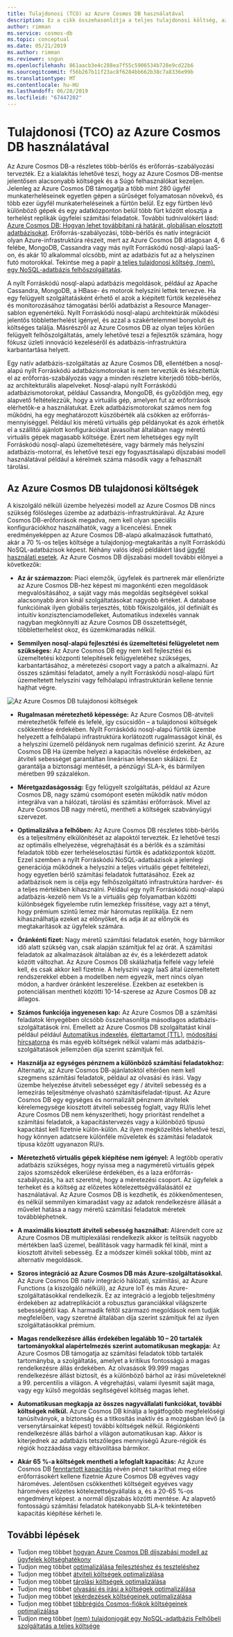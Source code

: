 ```yaml
---
title: Tulajdonosi (TCO) az Azure Cosmos DB használatával
description: Ez a cikk összehasonlítja a teljes tulajdonosi költség, az Azure Cosmos DB az IaaS és a helyszíni adatbázisok
author: rimman
ms.service: cosmos-db
ms.topic: conceptual
ms.date: 05/21/2019
ms.author: rimman
ms.reviewer: sngun
ms.openlocfilehash: 861aacb3e4c288ea7f55c5906534b728e9cd22b6
ms.sourcegitcommit: f56b267b11f23ac8f6284bb662b38c7a8336e99b
ms.translationtype: MT
ms.contentlocale: hu-HU
ms.lasthandoff: 06/28/2019
ms.locfileid: "67447202"
---
```

# <a name="total-cost-of-ownership-tco-with-azure-cosmos-db"></a>Tulajdonosi (TCO) az Azure Cosmos DB használatával

Az Azure Cosmos DB-a részletes több-bérlős és erőforrás-szabályozási tervezték. Ez a kialakítás lehetővé teszi, hogy az Azure Cosmos DB-mentse jelentősen alacsonyabb költségek és a Súgó felhasználókat kezeljen. Jelenleg az Azure Cosmos DB támogatja a több mint 280 ügyfél munkaterheléseinek egyetlen gépen a sűrűséget folyamatosan növekvő, és több ezer ügyfél munkaterheléseinek a fürtön belül. Ez egy fürtben lévő különböző gépek és egy adatközponton belül több fürt között elosztja a terhelést replikák ügyfelei számítási feladatok. További tudnivalókért lásd: [Azure Cosmos DB: Hogyan lehet továbbítani rá határát, globálisan elosztott adatbázisokat](https://azure.microsoft.com/blog/azure-cosmos-db-pushing-the-frontier-of-globally-distributed-databases/). Erőforrás-szabályozási, több-bérlős és natív integrációt olyan Azure-infrastruktúra részeit, mert az Azure Cosmos DB átlagosan 4, 6 felébe, MongoDB, Cassandra vagy más nyílt Forráskódú nosql-alapú IaaS-on, és akár 10 alkalommal olcsóbb, mint az adatbázis fut az a helyszínen futó motorokkal. Tekintse meg a papír [a teljes tulajdonosi költség, (nem), egy NoSQL-adatbázis felhőszolgáltatás](https://documentdbportalstorage.blob.core.windows.net/papers/11.15.2017/NoSQL%20TCO%20paper.pdf).

A nyílt Forráskódú nosql-alapú adatbázis megoldások, például az Apache Cassandra, MongoDB, a HBase- és motorok helyszíni lettek tervezve. Ha egy felügyelt szolgáltatásként érhető el azok a kiépített fürtök kezeléséhez és monitorozásához támogatási bérlői adatbázist a Resource Manager-sablon egyenértékű. Nyílt Forráskódú nosql-alapú architektúrák működési jelentős többletterhelést igényel, és azzal a szakértelemmel bonyolult és költséges találja. Másrészről az Azure Cosmos DB az olyan teljes körűen felügyelt felhőszolgáltatás, amely lehetővé teszi a fejlesztők számára, hogy fókusz üzleti innováció kezeléséről és adatbázis-infrastruktúra karbantartása helyett. 

Egy natív adatbázis-szolgáltatás az Azure Cosmos DB, ellentétben a nosql-alapú nyílt Forráskódú adatbázismotorokat is nem terveztük és készítettük el az erőforrás-szabályozás vagy a minden részletre kiterjedő több-bérlős, az architekturális alapelveket. Nosql-alapú nyílt Forráskódú adatbázismotorokat, például Cassandra, MongoDB, és győződjön meg, egy alapvető feltételezzük, hogy a virtuális gép, amelyen fut az erőforrások elérhetők-e a használatukat. Ezek adatbázismotorokat számos nem fog működni, ha egy meghatározott küszöbérték alá csökken az erőforrás-mennyiséggel. Például kis méretű virtuális gép példányokat és azok érhetők el a szállítói ajánlott konfigurációkat javasolhat általában nagy méretű virtuális gépek magasabb költsége. Ezért nem lehetséges egy nyílt Forráskódú nosql-alapú üzemeltetésére, vagy bármely más helyszíni adatbázis-motorral, és lehetővé teszi egy fogyasztásalapú díjszabási modell használatával például a kérelmek száma második vagy a felhasznált tárolási.

## <a name="total-cost-of-ownership-of-azure-cosmos-db"></a>Az Azure Cosmos DB tulajdonosi költségek 

A kiszolgáló nélküli üzembe helyezési modell az Azure Cosmos DB nincs szükség fölösleges üzembe az adatbázis-infrastruktúrával. Az Azure Cosmos DB-erőforrások megadva, nem kell olyan speciális konfigurációkhoz használhatók, vagy a licencelési. Ennek eredményeképpen az Azure Cosmos DB-alapú alkalmazások futtatható, akár a 70 %-os teljes költsége a tulajdonjog-megtakarítás a nyílt Forráskódú NoSQL-adatbázisok képest. Néhány valós idejű példákért lásd [ügyfél használati esetek](https://customers.microsoft.com/en-us/search?sq=Cosmos%20DB&ff=&p=0&so=story_publish_date%20desc). Az Azure Cosmos DB díjszabási modell további előnyei a következők:

* **Az ár származzon:** Piaci elemzők, ügyfelek és partnerek már ellenőrizte az Azure Cosmos DB-hez képest mi magonkénti ezen megoldások megvalósításához, a saját vagy más megoldás segítségével sokkal alacsonyabb áron kínál szolgáltatásokat nagyobb értéket. A database funkcióinak ilyen globális terjesztés, több főkiszolgálós, jól definiált és intuitív konzisztenciamodelleket, Automatikus indexelés vannak nagyban megkönnyíti az Azure Cosmos DB összetettségét, többletterhelést okoz, és üzemkimaradás nélkül.

* **Semmilyen nosql-alapú fejlesztési és üzemeltetési felügyeletet nem szükséges:** Az Azure Cosmos DB egy nem kell fejlesztési és üzemeltetési központi telepítések felügyeletéhez szükséges, karbantartásához, a méretezési csoport vagy a patch a alkalmazni. Az összes számítási feladatot, amely a nyílt Forráskódú nosql-alapú fürt üzemeltetett helyszíni vagy felhőalapú infrastruktúrán kellene tennie hajthat végre.

![Az Azure Cosmos DB tulajdonosi költségek](./media/total-cost-ownership/tco.png)

* **Rugalmasan méretezhető képessége:** Az Azure Cosmos DB-átviteli méretezhetők felfelé és lefelé, így csúcsidőn – a tulajdonosi költségek csökkentése érdekében. Nyílt Forráskódú nosql-alapú fürtök üzembe helyezett a felhőalapú infrastruktúra korlátozott rugalmasságot kínál, és a helyszíni üzemelő példányok nem rugalmas definíció szerint. Az Azure Cosmos DB Ha üzembe helyezi a kapacitás növelése érdekében, az átviteli sebességet garantáltan lineárisan lehessen skálázni. Ez garantálja a biztonsági mentését, a pénzügyi SLA-k, és bármilyen méretben 99 százalékon.

* **Méretgazdaságosság:** Egy felügyelt szolgáltatás, például az Azure Cosmos DB, nagy számú csomópont esetén működik natív módon integrálva van a hálózati, tárolási és számítási erőforrások. Mivel az Azure Cosmos DB nagy méretű, mentheti a költségek szabványügyi szervezet.

* **Optimalizálva a felhőben:** Az Azure Cosmos DB részletes több-bérlős és a teljesítmény elkülönítését az alapoktól tervezték. Ez lehetővé teszi az optimális elhelyezése, végrehajtását és a bérlők és a számítási feladatok több ezer terheléselosztási fürtök és adatközpontok között. Ezzel szemben a nyílt Forráskódú NoSQL-adatbázisok a jelenlegi generációja működnek a helyszíni a teljes virtuális gépet feltételezi, hogy egyetlen bérlő számítási feladatok futtatásához. Ezek az adatbázisok nem is célja egy felhőszolgáltató infrastruktúra hardver- és a teljes mértékben kihasználni. Például egy nyílt Forráskódú nosql-alapú adatbázis-kezelő nem Vs le a virtuális gép folyamatban közötti különbségek figyelembe rutin lemezkép frissítése, vagy azt a tényt, hogy prémium szintű lemez már háromutas replikálja. Ez nem kihasználhatja ezeket az előnyöket, és adja át az előnyök és megtakarítások az ügyfelek számára.

* **Óránkénti fizet:** Nagy méretű számítási feladatok esetén, hogy bármikor idő alatt szükség van, csak alapján számítjuk fel az órát. A számítási feladatok az alkalmazások általában az év, és a lekérdezett adatok között változhat. Az Azure Cosmos DB skálázhatja felfelé vagy lefelé kell, és csak akkor kell fizetnie. A helyszíni vagy IaaS által üzemeltetett rendszerekkel ebben a modellben nem egyezik, mert nincs olyan módon, a hardver óránként leszerelése. Ezekben az esetekben is potenciálisan mentheti közötti 10-14-szerese az Azure Cosmos DB az átlagos.

* **Számos funkciója ingyenesen kap:** Az Azure Cosmos DB a számítási feladatok lényegében olcsóbb összehasonlítja másodlagos adatbázis-szolgáltatások írni. Emellett az Azure Cosmos DB szolgáltatást kínál például például [Automatikus indexelés](indexing-policies.md), [élettartamot (TTL)](time-to-live.md), [módosítási hírcsatorna](change-feed.md) és más egyéb költségek nélkül valami más adatbázis-szolgáltatások jellemzően díja szerint számítjuk fel.

* **Használja az egységes pénznem a különböző számítási feladatokhoz:** Alternatív, az Azure Cosmos DB-ajánlatoktól eltérően nem kell szegmens számítási feladatok, például az olvasási és írási. Vagy üzembe helyezése átviteli sebességet egy / átviteli sebesség és a lemezírás teljesítménye olvasható számításifeladat-típust. Az Azure Cosmos DB egy egységes és normalizált pénznem átvitelek kérelemegysége kiosztott átviteli sebesség foglalt, vagy RU/is lehet Azure Cosmos DB nem kényszerítheti, hogy prioritást rendelhet a számítási feladatok, a kapacitástervezés vagy a különböző típusú kapacitást kell fizetnie külön-külön. Az ilyen megközelítés lehetővé teszi, hogy könnyen adatcsere különféle műveletek és számítási feladatok típusa között ugyanazon RU/s.

* **Méretezhető virtuális gépek kiépítése nem igényel:** A legtöbb operatív adatbázis szükséges, hogy nyissa meg a nagyméretű virtuális gépek zajos szomszédok elkerülése érdekében, és a laza erőforrás-szabályozás, ha azt szeretné, hogy a méretezési csoport. Az ügyfelek a terheket és a költség az előzetes kötelezettségvállalásától ez használatával. Az Azure Cosmos DB is kezdhetik, és zökkenőmentesen, és nélkül semmilyen kimaradást vagy az adatok rendelkezésre állását a művelet hatása a nagy méretű számítási feladatok méretek továbbléphetnek.

* **A maximális kiosztott átviteli sebesség használhat:** Alárendelt core az Azure Cosmos DB multiplexálási rendelkezik akkor is telítsük nagyobb mértékben IaaS üzemel, beállítások vagy harmadik fél kínál, mint a kiosztott átviteli sebesség. Ez a módszer kíméli sokkal több, mint az alternatív megoldások.

* **Szoros integráció az Azure Cosmos DB más Azure-szolgáltatásokkal.** Az Azure Cosmos DB natív integráció hálózati, számítási, az Azure Functions (a kiszolgáló nélküli), az Azure IoT és más Azure-szolgáltatásokkal rendelkezik. Ez az integráció a legjobb teljesítmény érdekében az adatreplikációt a robusztus garanciákkal világszerte sebességétől kap. A harmadik féltől származó megoldások nem tudják megfelelően, vagy szeretné általában díja szerint számítjuk fel az ilyen szolgáltatásokkal prémium.

* **Magas rendelkezésre állás érdekében legalább 10 – 20 tartalék tartományokkal alapértelmezés szerint automatikusan megkapja:** Az Azure Cosmos DB támogatja az számítási feladatok több tartalék tartományba, a szolgáltatás, amelyet a kritikus fontosságú a magas rendelkezésre állás érdekében. Az olvasások 99.999 magas rendelkezésre állást biztosít, és a különböző bárhol az írási műveleteknél a 99. percentilis a világon. A végrehajtási, valami ilyesmit saját maga, vagy egy külső megoldás segítségével költség magas lehet.

* **Automatikusan megkapja az összes nagyvállalati funkciókat, további költségek nélkül.** Azure Cosmos DB kínálja a legátfogóbb megfelelőségi tanúsítványok, a biztonság és a titkosítás inaktív és a mozgásban lévő (a versenytársainkat képest) további költségek nélkül. Régiónkénti rendelkezésre állás bárhol a világon automatikusan kap. Akkor is kiterjednek az adatbázis tetszőleges mennyiségű Azure-régiók és régiók hozzáadása vagy eltávolítása bármikor.

* **Akár 65 %-a költségek mentheti a lefoglalt kapacitás:** Az Azure Cosmos DB [fenntartott kapacitás](cosmos-db-reserved-capacity.md) révén pénzt takaríthat meg előre erőforrásokért kellene fizetnie Azure Cosmos DB egyéves vagy hároméves. Jelentősen csökkentheti költségeit egyéves vagy hároméves előzetes kötelezettségvállalás a, és a 20-65 %-os engedményt képest. a normál díjszabás közötti mentése. Az alapvető fontosságú számítási feladatok hatékonyabb SLA-k tekintetében kapacitás kiépítése kérheti le.

## <a name="next-steps"></a>További lépések

* Tudjon meg többet [hogyan Azure Cosmos DB díjszabási modell az ügyfelek költséghatékony](total-cost-ownership.md)
* Tudjon meg többet [optimalizálása fejlesztéshez és teszteléshez](optimize-dev-test.md)
* Tudjon meg többet [átviteli költségek optimalizálása](optimize-cost-throughput.md)
* Tudjon meg többet [tárolási költségek optimalizálása](optimize-cost-storage.md)
* Tudjon meg többet [olvasási és írási a költségek optimalizálása](optimize-cost-reads-writes.md)
* Tudjon meg többet [lekérdezések költségeinek optimalizálása](optimize-cost-queries.md)
* Tudjon meg többet [többrégiós Cosmos-fiókok költségeinek optimalizálása](optimize-cost-regions.md)
* Tudjon meg többet [(nem) tulajdonjogát egy NoSQL-adatbázis Felhőbeli szolgáltatás a teljes költsége](https://documentdbportalstorage.blob.core.windows.net/papers/11.15.2017/NoSQL%20TCO%20paper.pdf)
